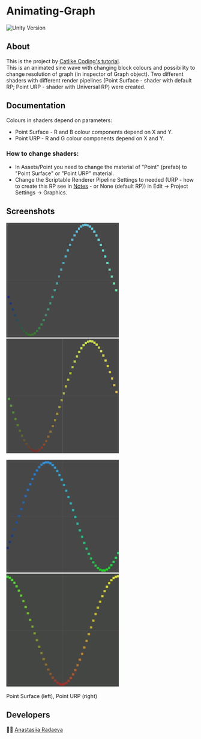 # Animating-Graph
<p align="left">
   <img src="https://img.shields.io/badge/Engine-Unity%202021.3.14f1-blue" alt="Unity Version">
</p>

## About
This is the project by [Catlike Coding's tutorial](https://catlikecoding.com/unity/tutorials/basics/building-a-graph/).   
This is an animated sine wave with changing block colours and possibility to change resolution of graph (in inspector of Graph object). Two different shaders with different render pipelines (Point Surface - shader with default RP; Point URP - shader with Universal RP) were created.
## Documentation
Colours in shaders depend on parameters:
* Point Surface - R and B colour components depend on X and Y.
* Point URP - R and G colour components depend on X and Y.
### How to change shaders:
* In Assets/Point you need to change the material of "Point" (prefab) to "Point Surface" or "Point URP" material.
* Change the Scriptable Renderer Pipeline Settings to needed (URP - how to create this RP see in [Notes](Notes.md) - or None (default RP)) in Edit -> Project Settings -> Graphics.
## Screenshots
<p float="left">
  <img src="ReadmeAssets/Point_Surface_Screen.png" width="300" />
  <img src="ReadmeAssets/Point_URP_Screen.png" width="300" />
</p>
<p float="left">
  <img src="ReadmeAssets/Point_Surface.gif" width="300" />
  <img src="ReadmeAssets/Point_URP.gif" width="300" />
</p>
Point Surface (left), Point URP (right)

## Developers
🙋‍♀️ [Anastasiia Radaeva](https://github.com/AnastasiiaRadaeva)
